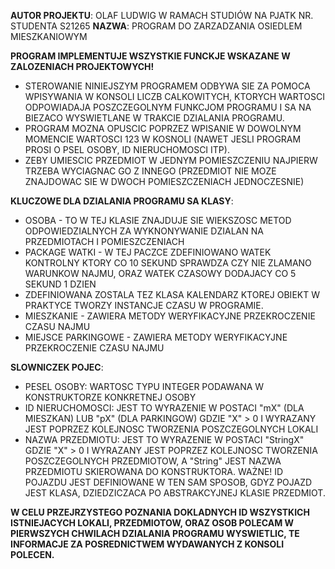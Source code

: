 **AUTOR PROJEKTU**: OLAF LUDWIG W RAMACH STUDIÓW NA PJATK NR. STUDENTA S21265
 **NAZWA**: PROGRAM DO ZARZADZANIA OSIEDLEM MIESZKANIOWYM
 
 **PROGRAM IMPLEMENTUJE WSZYSTKIE FUNCKJE WSKAZANE W ZALOZENIACH PROJEKTOWYCH!**
  - STEROWANIE NINIEJSZYM PROGRAMEM ODBYWA SIE ZA POMOCA WPISYWANIA W KONSOLI LICZB CALKOWITYCH, KTORYCH WARTOSCI ODPOWIADAJA POSZCZEGOLNYM FUNKCJOM PROGRAMU I SA NA BIEZACO WYSWIETLANE W TRAKCIE DZIALANIA PROGRAMU.
  - PROGRAM MOZNA OPUSCIC POPRZEZ WPISANIE W DOWOLNYM MOMENCIE WARTOSCI 123 W KOSNOLI (NAWET JESLI PROGRAM PROSI O PSEL OSOBY, ID NIERUCHOMOSCI ITP).
  - ZEBY UMIESCIC PRZEDMIOT W JEDNYM POMIESZCZENIU NAJPIERW TRZEBA WYCIAGNAC GO Z INNEGO (PRZEDMIOT NIE MOZE ZNAJDOWAC SIE W DWOCH POMIESZCZENIACH JEDNOCZESNIE)
 
  
 **KLUCZOWE DLA DZIALANIA PROGRAMU SA KLASY**:
 
  - OSOBA - TO W TEJ KLASIE ZNAJDUJE SIE WIEKSZOSC METOD ODPOWIEDZIALNYCH ZA WYKNONYWANIE DZIALAN NA PRZEDMIOTACH I POMIESZCZENIACH
  - PACKAGE WATKI - W TEJ PACZCE ZDEFINIOWANO WATEK KONTROLNY KTORY CO 10 SEKUND SPRAWDZA CZY NIE ZLAMANO WARUNKOW NAJMU, ORAZ WATEK CZASOWY DODAJACY CO 5 SEKUND 1 DZIEN
  - ZDEFINIOWANA ZOSTALA TEZ KLASA KALENDARZ KTOREJ OBIEKT W PRAKTYCE TWORZY INSTANCJE CZASU W PROGRAMIE.
  - MIESZKANIE - ZAWIERA METODY WERYFIKACYJNE PRZEKROCZENIE CZASU NAJMU
  - MIEJSCE PARKINGOWE - ZAWIERA METODY WERYFIKACYJNE PRZEKROCZENIE CZASU NAJMU
 
  
 **SLOWNICZEK POJEC**:
  - PESEL OSOBY: WARTOSC TYPU INTEGER PODAWANA W KONSTRUKTORZE KONKRETNEJ OSOBY
  - ID NIERUCHOMOSCI: JEST TO WYRAZENIE W POSTACI "mX" (DLA MIESZKAN) LUB "pX" (DLA PARKINGOW) GDZIE "X" > 0 I WYRAZANY JEST POPRZEZ KOLEJNOSC TWORZENIA POSZCZEGOLNYCH LOKALI
  - NAZWA PRZEDMIOTU: JEST TO WYRAZENIE W POSTACI "StringX" GDZIE "X" > 0 I WYRAZANY JEST POPRZEZ KOLEJNOSC TWORZENIA POSZCZEGOLNYCH PRZEDMIOTOW, A "String" JEST NAZWA PRZEDMIOTU SKIEROWANA DO KONSTRUKTORA. WAŻNE! ID POJAZDU JEST DEFINIOWANE W TEN SAM SPOSOB, GDYZ POJAZD JEST KLASA,
 DZIEDZICZACA PO ABSTRAKCYJNEJ KLASIE PRZEDMIOT.
 
 
 **W CELU PRZEJRZYSTEGO POZNANIA DOKLADNYCH ID WSZYSTKICH ISTNIEJACYCH LOKALI, PRZEDMIOTOW, ORAZ OSOB POLECAM W PIERWSZYCH CHWILACH DZIALANIA PROGRAMU WYSWIETLIC,
 TE INFORMACJE ZA POSREDNICTWEM WYDAWANYCH Z KONSOLI POLECEN.**
